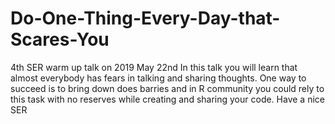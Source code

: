 # Do-One-Thing-Every-Day-that-Scares-You
4th SER warm up talk on 2019 May 22nd 
In this talk you will learn that almost everybody has fears in talking and sharing thoughts.
One way to succeed is to bring down does barries and in R community you could rely to this task with no reserves while 
creating and sharing your code. 
Have a nice SER
